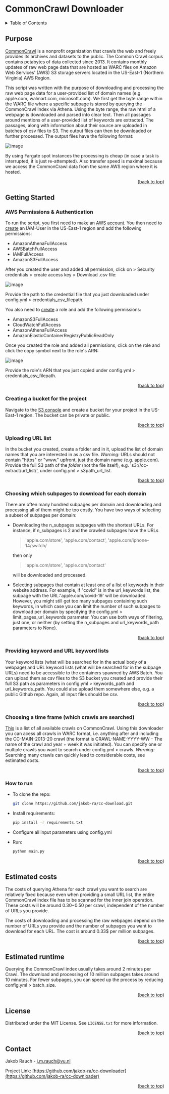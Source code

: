 <a name="readme-top"></a>

# CommonCrawl Downloader

<!-- TABLE OF CONTENTS -->
<details>
  <summary>Table of Contents</summary>
  <ol>
    <li>
      <a href="#purpose">Purpose</a>
    </li>
    <li>
      <a href="#getting-started">Getting Started</a>
      <ul>
        <li><a href="#aws">AWS Permissions & Authentication</a></li>
        <li><a href="#bucket">Creating a bucket for the project</a></li>
        <li><a href="#url-list">Uploading URL list</a></li>
        <li><a href="#supbage-selection">Choosing which subpages to download for each domain</a></li>
        <li><a href="#keywords">Providing keyword and URL keyword lists</a></li>
        <li><a href="#crawls">Choosing a time frame (which crawls are searched)</a></li>
        <li><a href="#run">How to run</a></li>
      </ul>
    </li>
    <li><a href="#costs">Estimated costs</a></li>
    <li><a href="#runtime">Estimated runtime</a></li>
    <li><a href="#license">License</a></li>
    <li><a href="#contact">Contact</a></li>
  </ol>
</details>



<!-- ABOUT THE PROJECT -->
## Purpose

[CommonCrawl](https://commoncrawl.org/the-data/get-started/) is a nonprofit organization that crawls the web and freely
provides its archives and datasets to the public. The Common Crawl corpus contains petabytes of data collected since
2013. It contains monthly updates of raw web page data that are hosted as WARC files on Amazon Web Services' (AWS) S3
storage servers located in the US-East-1 (Northern Virginia) AWS Region.

This script was written with the purpose of downloading and processing the raw web page data for a user-provided list of
domain names (e.g. apple.com, walmart.com, microsoft.com). We first get the byte range within the WARC file where a
specific subpage is stored by querying the CommonCrawl Index via Athena. Using the byte range, the raw html of a webpage
is downloaded and parsed into clear text. Then all passages around mentions of a user-provided list of keywords are
extracted. The passages, along with information about their source are uploaded in batches of csv files to S3. The
output files can then be downloaded or further processed. The output files have the following format:

![image](https://user-images.githubusercontent.com/49194118/199245335-a00f27ad-01e4-470b-8a06-4f06a8efd4cb.png)

By using Fargate spot instances the processing is cheap (in case a task is interrupted, it is just re-attempted). Also
transfer speed is maximal because we access the CommonCrawl data from the same AWS region where it is hosted.

<p align="right">(<a href="#readme-top">back to top</a>)</p>

<!-- Getting Started -->
## Getting Started

### AWS Permissions & Authentication

To run the script, you first need to make an [AWS account](https://aws.amazon.com/). You then need
to [create](https://us-east-1.console.aws.amazon.com/iamv2/home) an IAM-User in the US-East-1 region and add the
following permissions:

- AmazonAthenaFullAccess
- AWSBatchFullAccess
- IAMFullAccess
- AmazonS3FullAccess

After you created the user and added all permission, click on > Security credentials > create access key > Download .csv
file:

![image](https://user-images.githubusercontent.com/49194118/199265023-4df68721-41fd-49d2-bf91-9335330779c2.png)

Provide the path to the credential file that you just downloaded under config.yml > credentials_csv_filepath.

You also need to [create](https://us-east-1.console.aws.amazon.com/iamv2/home#/roles) a role and add the following
permissions:

- AmazonS3FullAccess
- CloudWatchFullAccess
- AmazonAthenaFullAccess
- AmazonElasticContainerRegistryPublicReadOnly

Once you created the role and added all permissions, click on the role and click the copy symbol next to the role's ARN:

![image](https://user-images.githubusercontent.com/49194118/199257495-1abe5be3-ed21-45c9-bdd3-9566a0169838.png)

Provide the role's ARN that you just copied under config.yml > credentials_csv_filepath.

<p align="right">(<a href="#readme-top">back to top</a>)</p>

### Creating a bucket for the project

Navigate to the [S3 console](https://s3.console.aws.amazon.com/s3/buckets?region=us-east-1) and create a bucket for your
project in the US-East-1 region. The bucket can be private or public.

<p align="right">(<a href="#readme-top">back to top</a>)</p>

### Uploading URL list

In the bucket you created, create a folder and in it, upload the list of domain names that you are interested in as a
csv file. *Warning:* URLs should not contain "https" or "www." upfront, just the domain name (e.g. apple.com). Provide
the full S3 path of the *folder* (not the file itself), e.g. 's3://cc-extract/url_list/', under config.yml >
s3path_url_list.

<p align="right">(<a href="#readme-top">back to top</a>)</p>

### Choosing which subpages to download for each domain

There are often many hundred subpages per domain and downloading and processing all of them might be too costly. You
have two ways of selecting a subset of subpages per domain:

- Downloading the n_subpages subpages with the shortest URLs. For instance, if n_subpages is 2 and the crawled subpages
  have the URLs 
  
  > 'apple.com/store', 'apple.com/contact', 'apple.com/iphone-14/switch/
  
  then only 
  
  > 'apple.com/store', 'apple.com/contact' 
  
  will be downloaded and processed.
- Selecting subpages that contain at least one of a list of keywords in their website address. For example, if "covid"
  is in the url_keywords list, the subpage with the URL:'apple.com/covid-19' will be downloaded. However, you might
  still get too many subpages containing such keywords, in which case you can limit the number of such subpages to
  download per domain by specifying the config.yml > limit_pages_url_keywords parameter. You can use both ways of
  filtering, just one, or neither (by setting the n_subpages and url_keywords_path parameters to None).

<p align="right">(<a href="#readme-top">back to top</a>)</p>

### Providing keyword and URL keyword lists

Your keyword lists (what will be searched for in the actual body of a webpage) and URL keyword lists (what will be
searched for in the subpage URLs) need to be accessible to the containers spawned by AWS Batch. You can upload them as
csv files to the S3 bucket you created and provide their full S3 path as parameters in config.yml > keywords_path and
url_keywords_path. You could also upload them somewhere else, e.g. a public Github repo. Again, all input files should
be csv.

<p align="right">(<a href="#readme-top">back to top</a>)</p>

### Choosing a time frame (which crawls are searched)

[This](https://commoncrawl.org/the-data/get-started/) is a list of all available crawls on CommonCrawl. Using this
downloader you can acess all crawls in WARC format, i.e. anything after and including the CC-MAIN-2013-20 crawl (the
format is CRAWL-NAME-YYYY-WW – The name of the crawl and year + week it was initiated). You can specify one or multiple
crawls you want to search under config.yml > crawls. *Warning:* Searching many crawls can quickly lead to considerable
costs, see estimated costs.

<p align="right">(<a href="#readme-top">back to top</a>)</p>

### How to run

- To clone the repo:
  ```sh
  git clone https://github.com/jakob-ra/cc-download.git
  ```
  
- Install requirements:
   ```sh
   pip install -r requirements.txt
   ```
   
- Configure all input parameters using config.yml

- Run:
   ```sh
   python main.py
   ```

<p align="right">(<a href="#readme-top">back to top</a>)</p>

## Estimated costs
The costs of querying Athena for each crawl you want to search are relatively fixed because even when providing a small URL list, the entire CommonCrawl index file has to be scanned for the inner join operation. These costs will be around 0.30$-0.50$ per crawl, independent of the number of URLs you provide.

The costs of downloading and processing the raw webpages depend on the number of URLs you provide and the
number of subpages you want to download for each URL. The cost is around 0.33$ per million subpages.

<p align="right">(<a href="#readme-top">back to top</a>)</p>

## Estimated runtime

Querying the CommonCrawl index usually takes around 2 minutes per Crawl. The download and processing of 10 million subpages takes around 10 minutes. For fewer subpages, you can speed up the process by reducing config.yml > batch_size.

<p align="right">(<a href="#readme-top">back to top</a>)</p>

<!-- LICENSE -->
## License

Distributed under the MIT License. See `LICENSE.txt` for more information.

<p align="right">(<a href="#readme-top">back to top</a>)</p>



<!-- CONTACT -->
## Contact

Jakob Rauch - j.m.rauch@vu.nl

Project Link: [https://github.com/jakob-ra/cc-downloader](https://github.com/jakob-ra/cc-downloader)

<p align="right">(<a href="#readme-top">back to top</a>)</p>








